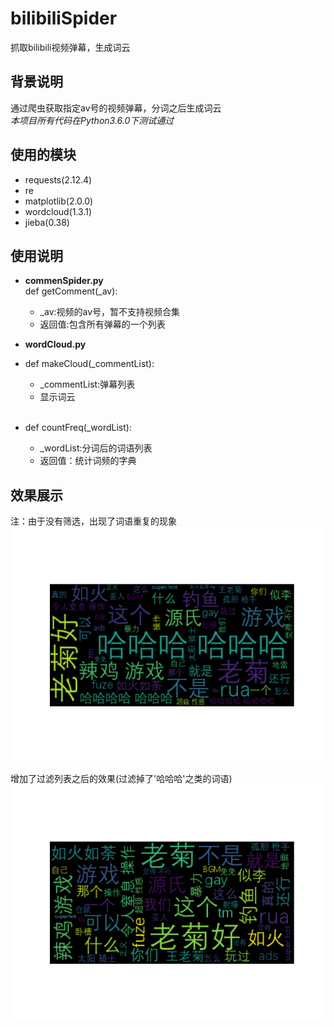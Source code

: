 # bilibiliSpider
抓取bilibili视频弹幕，生成词云

## 背景说明
通过爬虫获取指定av号的视频弹幕，分词之后生成词云  
*本项目所有代码在Python3.6.0下测试通过*

## 使用的模块
- requests(2.12.4)
- re
- matplotlib(2.0.0)
- wordcloud(1.3.1)
- jieba(0.38)

## 使用说明
- **commenSpider.py**  
def getComment(_av):  

  - _av:视频的av号，暂不支持视频合集  
  - 返回值:包含所有弹幕的一个列表

- **wordCloud.py**  
- def makeCloud(_commentList):  

  - _commentList:弹幕列表  
  - 显示词云  
  
- def countFreq(_wordList):  
	- _wordList:分词后的词语列表  
	- 返回值：统计词频的字典

## 效果展示  
注：由于没有筛选，出现了词语重复的现象  
![image](https://github.com/pancerZH/bilibiliSpider/blob/master/image/show1.png)

增加了过滤列表之后的效果(过滤掉了'哈哈哈'之类的词语)
![image](https://github.com/pancerZH/bilibiliSpider/blob/master/image/show2.png)
